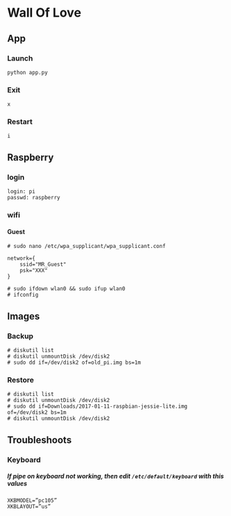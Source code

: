 # Wall Of Love
## App
### Launch
`python app.py`
### Exit
`x`
### Restart
`i`

## Raspberry
### login
```
login: pi
passwd: raspberry
```
### wifi
#### Guest
`# sudo nano /etc/wpa_supplicant/wpa_supplicant.conf`
```
network={
    ssid="MR_Guest"
    psk="XXX"
}
```
```
# sudo ifdown wlan0 && sudo ifup wlan0
# ifconfig
```

## Images
### Backup
```
# diskutil list
# diskutil unmountDisk /dev/disk2
# sudo dd if=/dev/disk2 of=old_pi.img bs=1m
```
### Restore
```
# diskutil list
# diskutil unmountDisk /dev/disk2
# sudo dd if=Downloads/2017-01-11-raspbian-jessie-lite.img of=/dev/disk2 bs=1m
# diskutil unmountDisk /dev/disk2
```

## Troubleshoots

### Keyboard
##### If pipe on keyboard not working, then edit `/etc/default/keyboard` with this values
```
XKBMODEL=”pc105”
XKBLAYOUT=”us”
```

